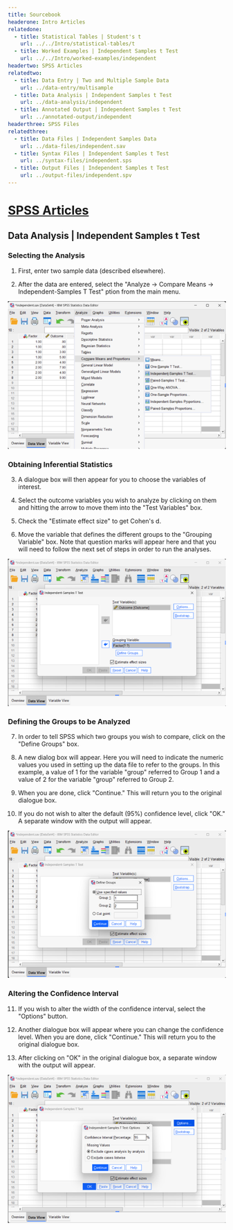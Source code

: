 ```yaml
---
title: Sourcebook
headerone: Intro Articles
relatedone:
  - title: Statistical Tables | Student's t
    url: ../../Intro/statistical-tables/t
  - title: Worked Examples | Independent Samples t Test
    url: ../../Intro/worked-examples/independent
headertwo: SPSS Articles
relatedtwo:
  - title: Data Entry | Two and Multiple Sample Data
    url: ../data-entry/multisample
  - title: Data Analysis | Independent Samples t Test
    url: ../data-analysis/independent
  - title: Annotated Output | Independent Samples t Test
    url: ../annotated-output/independent
headerthree: SPSS Files
relatedthree:
  - title: Data Files | Independent Samples Data
    url: ../data-files/independent.sav
  - title: Syntax Files | Independent Samples t Test
    url: ../syntax-files/independent.sps
  - title: Output Files | Independent Samples t Test
    url: ../output-files/independent.spv
---
```


# [SPSS Articles](../index.md)

## Data Analysis | Independent Samples t Test

### Selecting the Analysis

1. First, enter two sample data (described elsewhere).

2. After the data are entered, select the "Analyze → Compare Means → Independent-Samples T Test" ption from the main menu.

<p align="center"><kbd><img src="independent1.png"></kbd></p>

### Obtaining Inferential Statistics 

3. A dialogue box will then appear for you to choose the variables of interest. 

4. Select the outcome variables you wish to analyze by clicking on them and hitting the arrow to move them into the "Test Variables" box.

5. Check the "Estimate effect size" to get Cohen's d.

6. Move the variable that defines the different groups to the "Grouping Variable" box. Note that  question marks will appear here and that you will need to follow the next set of steps in order to run the analyses.

<p align="center"><kbd><img src="independent2.png"></kbd></p>

### Defining the Groups to be Analyzed

7. In order to tell SPSS which two groups you wish to compare, click on the "Define Groups" box. 

8. A new dialog box will appear. Here you will need to indicate the numeric values you used in setting up the data file to refer to the groups. In this example, a value of 1 for the variable "group" referred to Group 1 and a value of 2 for the variable "group" referred to Group 2.

9. When you are done, click "Continue." This will return you to the original dialogue box.

10. If you do not wish to alter the default (95%) confidence level, click "OK." A separate window with the output will appear.

<p align="center"><kbd><img src="independent3.png"></kbd></p>

### Altering the Confidence Interval

11. If you wish to alter the width of the confidence interval, select the "Options" button.

12. Another dialogue box will appear where you can change the confidence level. When you are done, click "Continue." This will return you to the original dialogue box. 

13. After clicking on "OK" in the original dialogue box, a separate window with the output will appear.

<p align="center"><kbd><img src="independent4.png"></kbd></p>
